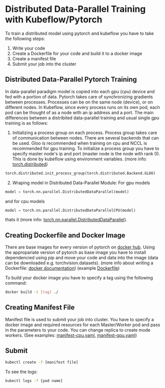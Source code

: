 # Distributed Data-Parallel Training with Kubeflow/Pytorch

To train a distributed model using pytorch and kubeflow you have to take the following steps:
1. Write your code
2. Create a Dockerfile for your code and build it to a docker image
3. Create a manifest file 
4. Submit your job into the cluster

## Distributed Data-Parallel Pytorch Training
In data-parallel paradigm model is copied into each gpu (cpu) device and fed with a portion of data. Pytorch takes care of synchronizing gradients between processes. Processes can be on the same node (device), or on different nodes. In Kubeflow, since every process runs on its own pod, each pod can be thought of as a node with an ip address and a port.
The main differences between a distribited data-parallel training and usual single gpu training is as follows:
1. Initializing a process group on each process. Process group takes care of communication between nodes. There are several backends that can be used. Gloo is recommended when training on cpu and NCCL is recommended for gpu training. To initialize a process group you have to specify master node's ip and port (master node is the node with rank 0). This is done by kubeflow using environment variables. (more info: [torch.distributed](https://pytorch.org/docs/master/distributed.html))
```python
torch.distributed.init_process_group(torch.distributed.Backend.GLOO)
```
2. Wraping model in Distributed Data-Parallel Module: For gpu models
```python
model = torch.nn.parallel.DistributedDataParallel(model)
```
and for cpu models
```python
model = torch.nn.parallel.DistributedDataParallelCPU(model)
```
thats it (more info: [torch.nn.parallel.DistributedDataParallel](https://pytorch.org/docs/master/generated/torch.nn.parallel.DistributedDataParallel.html)).

## Creating Dockerfile and Docker Image
There are base images for every version of pytorch on [docker hub](https://hub.docker.com/r/pytorch/pytorch/tags). Using the appropariate version of pytorch as base image you have to install dependencied using pip and move your code and data into the image (data can be downloaded e.g. torchvision.datasets).
(more info about writing a Dockerfile: [docker documentation](https://docs.docker.com/compose/gettingstarted/#step-2-create-a-dockerfile)) (example [Dockerfile](Dockerfile))

To build your docker image you have to specify a tag using the following command:
```bash
docker build -t [tag] ./
```
## Creating Manifest File
Manifest file is used to submit your job into cluster. You have to specify a docker image and required resources for each Master/Worker pod and pass in the parameters to your code. You can change replica to create mode workers. (See examples: [manifest-cpu.yaml](manifest-cpu.yaml), [manifest-gpu.yaml](manifest-gpu.yaml))

## Submit
```bash
kubectl create -f [manifest file]
```

To see the logs:
```bash
kubectl logs -f [pod name]
```
